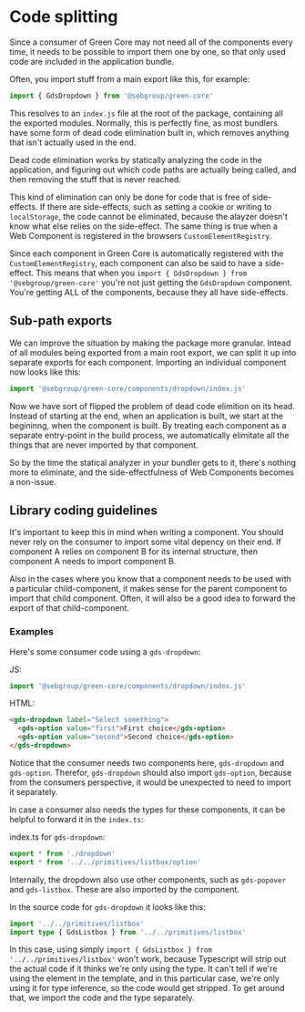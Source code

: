 # Code splitting

Since a consumer of Green Core may not need all of the components every time, it needs to be possible to import them one by one, so that only used code are included in the application bundle.

Often, you import stuff from a main export like this, for example:

```ts
import { GdsDropdown } from '@sebgroup/green-core'
```

This resolves to an `index.js` file at the root of the package, containing all the exported modules. Normally, this is perfectly fine, as most bundlers have some form of dead code elimination built in, which removes anything that isn't actually used in the end.

Dead code elimination works by statically analyzing the code in the application, and figuring out which code paths are actually being called, and then removing the stuff that is never reached.

This kind of elimination can only be done for code that is free of side-effects. If there are side-effects, such as setting a cookie or writing to `localStorage`, the code cannot be eliminated, because the alayzer doesn't know what else relies on the side-effect. The same thing is true when a Web Component is registered in the browsers `CustomElementRegistry`.

Since each component in Green Core is automatically registered with the `CustomElementRegistry`, each component can also be said to have a side-effect. This means that when you `import { GdsDropdown } from '@sebgroup/green-core'` you're not just getting the `GdsDropdown` component. You're getting ALL of the components, because they all have side-effects.

## Sub-path exports

We can improve the situation by making the package more granular. Intead of all modules being exported from a main root export, we can split it up into separate exports for each component. Importing an individual component now looks like this:

```ts
import '@sebgroup/green-core/components/dropdown/index.js'
```

Now we have sort of flipped the problem of dead code elimition on its head. Instead of starting at the end, when an application is built, we start at the begininng, when the component is built. By treating each component as a separate entry-point in the build process, we automatically elimitate all the things that are never imported by that component.

So by the time the statical analyzer in your bundler gets to it, there's nothing more to eliminate, and the side-effectfulness of Web Components becomes a non-issue.

## Library coding guidelines

It's important to keep this in mind when writing a component. You should never rely on the consumer to import some vital depency on their end. If component A relies on component B for its internal structure, then component A needs to import component B.

Also in the cases where you know that a component needs to be used with a particular child-component, it makes sense for the parent component to import that child component. Often, it will also be a good idea to forward the export of that child-component.

### Examples

Here's some consumer code using a `gds-dropdown`:

JS:

```js
import '@sebgroup/green-core/components/dropdown/index.js'
```

HTML:

```html
<gds-dropdown label="Select something">
  <gds-option value="first">First choice</gds-option>
  <gds-option value="second">Second choice</gds-option>
</gds-dropdown>
```

Notice that the consumer needs two components here, `gds-dropdown` and `gds-option`. Therefor, `gds-dropdown` should also import `gds-option`, because from the consumers perspective, it would be unexpected to need to import it separately.

In case a consumer also needs the types for these components, it can be helpful to forward it in the `index.ts`:

index.ts for `gds-dropdown`:

```ts
export * from './dropdown'
export * from '../../primitives/listbox/option'
```

Internally, the dropdown also use other components, such as `gds-popover` and `gds-listbox`. These are also imported by the component.

In the source code for `gds-dropdown` it looks like this:

```ts
import '../../primitives/listbox'
import type { GdsListbox } from '../../primitives/listbox'
```

In this case, using simply `import { GdsListbox } from '../../primitives/listbox'` won't work, because Typescript will strip out the actual code if it thinks we're only using the type. It can't tell if we're using the element in the template, and in this particular case, we're only using it for type inference, so the code would get stripped. To get around that, we import the code and the type separately.
